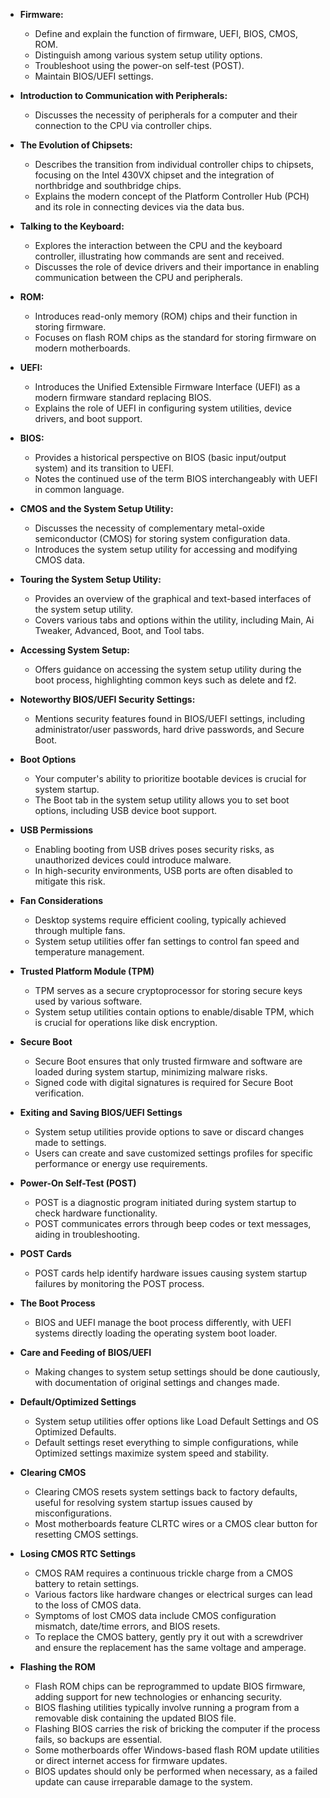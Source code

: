 - **Firmware:**
  - Define and explain the function of firmware, UEFI, BIOS, CMOS, ROM.
  - Distinguish among various system setup utility options.
  - Troubleshoot using the power-on self-test (POST).
  - Maintain BIOS/UEFI settings.

- **Introduction to Communication with Peripherals:**
  - Discusses the necessity of peripherals for a computer and their connection to the CPU via controller chips.

- **The Evolution of Chipsets:**
  - Describes the transition from individual controller chips to chipsets, focusing on the Intel 430VX chipset and the integration of northbridge and southbridge chips.
  - Explains the modern concept of the Platform Controller Hub (PCH) and its role in connecting devices via the data bus.

- **Talking to the Keyboard:**
  - Explores the interaction between the CPU and the keyboard controller, illustrating how commands are sent and received.
  - Discusses the role of device drivers and their importance in enabling communication between the CPU and peripherals.

- **ROM:**
  - Introduces read-only memory (ROM) chips and their function in storing firmware.
  - Focuses on flash ROM chips as the standard for storing firmware on modern motherboards.

- **UEFI:**
  - Introduces the Unified Extensible Firmware Interface (UEFI) as a modern firmware standard replacing BIOS.
  - Explains the role of UEFI in configuring system utilities, device drivers, and boot support.

- **BIOS:**
  - Provides a historical perspective on BIOS (basic input/output system) and its transition to UEFI.
  - Notes the continued use of the term BIOS interchangeably with UEFI in common language.

- **CMOS and the System Setup Utility:**
  - Discusses the necessity of complementary metal-oxide semiconductor (CMOS) for storing system configuration data.
  - Introduces the system setup utility for accessing and modifying CMOS data.

- **Touring the System Setup Utility:**
  - Provides an overview of the graphical and text-based interfaces of the system setup utility.
  - Covers various tabs and options within the utility, including Main, Ai Tweaker, Advanced, Boot, and Tool tabs.

- **Accessing System Setup:**
  - Offers guidance on accessing the system setup utility during the boot process, highlighting common keys such as delete and f2.

- **Noteworthy BIOS/UEFI Security Settings:**
  - Mentions security features found in BIOS/UEFI settings, including administrator/user passwords, hard drive passwords, and Secure Boot.

- **Boot Options**
  - Your computer's ability to prioritize bootable devices is crucial for system startup.
  - The Boot tab in the system setup utility allows you to set boot options, including USB device boot support.

- **USB Permissions**
  - Enabling booting from USB drives poses security risks, as unauthorized devices could introduce malware.
  - In high-security environments, USB ports are often disabled to mitigate this risk.

- **Fan Considerations**
  - Desktop systems require efficient cooling, typically achieved through multiple fans.
  - System setup utilities offer fan settings to control fan speed and temperature management.

- **Trusted Platform Module (TPM)**
  - TPM serves as a secure cryptoprocessor for storing secure keys used by various software.
  - System setup utilities contain options to enable/disable TPM, which is crucial for operations like disk encryption.

- **Secure Boot**
  - Secure Boot ensures that only trusted firmware and software are loaded during system startup, minimizing malware risks.
  - Signed code with digital signatures is required for Secure Boot verification.

- **Exiting and Saving BIOS/UEFI Settings**
  - System setup utilities provide options to save or discard changes made to settings.
  - Users can create and save customized settings profiles for specific performance or energy use requirements.

- **Power-On Self-Test (POST)**
  - POST is a diagnostic program initiated during system startup to check hardware functionality.
  - POST communicates errors through beep codes or text messages, aiding in troubleshooting.

- **POST Cards**
  - POST cards help identify hardware issues causing system startup failures by monitoring the POST process.

- **The Boot Process**
  - BIOS and UEFI manage the boot process differently, with UEFI systems directly loading the operating system boot loader.

- **Care and Feeding of BIOS/UEFI**
  - Making changes to system setup settings should be done cautiously, with documentation of original settings and changes made.

- **Default/Optimized Settings**
  - System setup utilities offer options like Load Default Settings and OS Optimized Defaults.
  - Default settings reset everything to simple configurations, while Optimized settings maximize system speed and stability.

- **Clearing CMOS**
  - Clearing CMOS resets system settings back to factory defaults, useful for resolving system startup issues caused by misconfigurations.
  - Most motherboards feature CLRTC wires or a CMOS clear button for resetting CMOS settings.

- **Losing CMOS RTC Settings**
  - CMOS RAM requires a continuous trickle charge from a CMOS battery to retain settings.
  - Various factors like hardware changes or electrical surges can lead to the loss of CMOS data.
  - Symptoms of lost CMOS data include CMOS configuration mismatch, date/time errors, and BIOS resets.
  - To replace the CMOS battery, gently pry it out with a screwdriver and ensure the replacement has the same voltage and amperage.

- **Flashing the ROM**
  - Flash ROM chips can be reprogrammed to update BIOS firmware, adding support for new technologies or enhancing security.
  - BIOS flashing utilities typically involve running a program from a removable disk containing the updated BIOS file.
  - Flashing BIOS carries the risk of bricking the computer if the process fails, so backups are essential.
  - Some motherboards offer Windows-based flash ROM update utilities or direct internet access for firmware updates.
  - BIOS updates should only be performed when necessary, as a failed update can cause irreparable damage to the system.